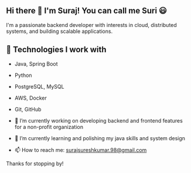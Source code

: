 ## Hi there 👋 I'm Suraj! You can call me Suri :smiley:

I'm a passionate backend developer with interests in cloud, distributed systems, and building scalable applications.

<!--
🌍 Based in Jersey City, NJ  
📫 Reach me at: surajsureshkumar.98@gmail.com  
🔗 [LinkedIn](https://linkedin.com/in/surajsureshkumar) | [GitHub](https://github.com/surajsureshkumar)
-->
## 🚀 Technologies I work with
- Java, Spring Boot
- Python
- PostgreSQL, MySQL
- AWS, Docker
- Git, GitHub

  
- 🔭 I’m currently working on developing backend and frontend features for a non-profit organization
- 🌱 I’m currently learning and polishing my java skills and system design
- 📫 How to reach me: surajsureshkumar.98@gmail.com

<!--
## 📌 Projects
- Portfolio Website (coming soon!)
- Masters Big Data
- Computer Networks Projects
-->
Thanks for stopping by!
<!--
**surajsureshkumar/surajsureshkumar** is a ✨ _special_ ✨ repository because its `README.md` (this file) appears on your GitHub profile.

Here are some ideas to get you started:

- 🔭 I’m currently working on ...
- 🌱 I’m currently learning ...
- 👯 I’m looking to collaborate on ...
- 🤔 I’m looking for help with ...
- 💬 Ask me about ...
- 📫 How to reach me: ...
- 😄 Pronouns: ...
- ⚡ Fun fact: ...
-->
